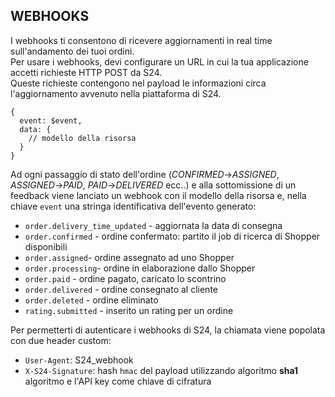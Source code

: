 ## WEBHOOKS
I webhooks ti consentono di ricevere aggiornamenti in real time sull'andamento dei tuoi ordini.  
Per usare i webhooks, devi configurare un URL in cui la tua applicazione accetti richieste HTTP POST da S24.  
Queste richieste contengono nel payload le informazioni circa l'aggiornamento avvenuto nella piattaforma di S24.
```
{
  event: $event,
  data: {
    // modello della risorsa
  }
}
```
Ad ogni passaggio di stato dell'ordine (*CONFIRMED*->*ASSIGNED*, *ASSIGNED*->*PAID*, *PAID*->*DELIVERED* ecc..) e alla sottomissione di un feedback viene lanciato un webhook con il modello della risorsa e, nella chiave `event` una stringa identificativa dell'evento generato:
- `order.delivery_time_updated` - aggiornata la data di consegna
- `order.confirmed` - ordine confermato: partito il job di ricerca di Shopper disponibili
- `order.assigned`- ordine assegnato ad uno Shopper
- `order.processing`- ordine in elaborazione dallo Shopper
- `order.paid` - ordine pagato, caricato lo scontrino
- `order.delivered` - ordine consegnato al cliente
- `order.deleted` - ordine eliminato
- `rating.submitted` - inserito un rating per un ordine

Per permetterti di autenticare i webhooks di S24, la chiamata viene popolata con due header custom:  
- `User-Agent`: S24_webhook
- `X-S24-Signature`: hash `hmac` del payload utilizzando algoritmo **sha1** algoritmo e l'API key come chiave di cifratura
